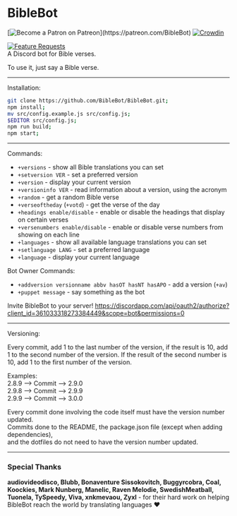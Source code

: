 # BibleBot
[![Become a Patron on Patreon](https://i.imgur.com/CgNjna2.png?)](https://patreon.com/BibleBot) [![Crowdin](https://d322cqt584bo4o.cloudfront.net/biblebot/localized.svg)](https://crowdin.com/project/biblebot)

[![Feature Requests](https://feathub.com/BibleBot/BibleBot?format=svg)](https://feathub.com/BibleBot/BibleBot)   
A Discord bot for Bible verses.

To use it, just say a Bible verse.

---

Installation:

```sh
git clone https://github.com/BibleBot/BibleBot.git;
npm install;
mv src/config.example.js src/config.js;
$EDITOR src/config.js;
npm run build;
npm start;
```

---

Commands:

* `+versions` - show all Bible translations you can set
* `+setversion VER` - set a preferred version
* `+version` - display your current version
* `+versioninfo VER` - read information about a version, using the acronym
* `+random` - get a random Bible verse
* `+verseoftheday` (`+votd`) - get the verse of the day
* `+headings enable/disable` - enable or disable the headings that display on certain verses
* `+versenumbers enable/disable` - enable or disable verse numbers from showing on each line
* `+languages` - show all available language translations you can set
* `+setlanguage LANG` - set a preferred language
* `+language` - display your current language

Bot Owner Commands:

* `+addversion versionname abbv hasOT hasNT hasAPO` - add a version (`+av`)
* `+puppet message` - say something as the bot

Invite BibleBot to your server! https://discordapp.com/api/oauth2/authorize?client_id=361033318273384449&scope=bot&permissions=0

---

Versioning:

Every commit, add 1 to the last number of the version, if the result is 10,
add 1 to the second number of the version. If the result of the second number is 10,
add 1 to the first number of the version.

Examples:  
2.8.9 --> Commit --> 2.9.0  
2.9.8 --> Commit --> 2.9.9  
2.9.9 --> Commit --> 3.0.0  

Every commit done involving the code itself must have the version number updated.   
Commits done to the README, the package.json file (except when adding dependencies),   
and the dotfiles do not need to have the version number updated.   

---

### Special Thanks

**audiovideodisco, Blubb, Bonaventure Sissokovitch, Buggyrcobra, Coal, Koockies, Mark Nunberg, Manelic, Raven Melodie, SwedishMeatball, Tuonela, TySpeedy, Viva, xnkmevaou, Zyxl** - for their hard work on helping BibleBot reach the world by translating languages :heart:
